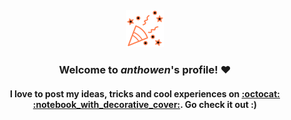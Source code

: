 
<div align="center">
        <br>
        <br>
        <br>
        <br>
        <img src="https://raw.githubusercontent.com/anthowen/anthowen/master/tada.svg?sanitize=true" width="60" height="60">
        <h3>Welcome to <i>anthowen</i>'s profile! ❤️</h3>
        <h4>I love to post my ideas, tricks and cool experiences on <a href="https://bit.ly/3gK9oUr">:octocat: :notebook_with_decorative_cover:</a>. Go check it out :)</h4>
        <br>
        <br>
</div>
